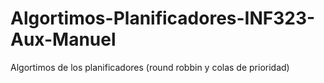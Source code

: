 # Algortimos-Planificadores-INF323-Aux-Manuel
Algortimos de los planificadores (round robbin y colas de prioridad) 
